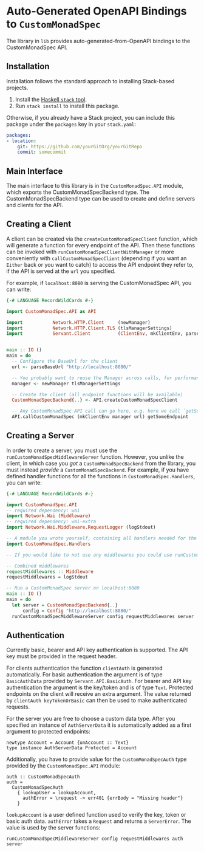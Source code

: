 # Auto-Generated OpenAPI Bindings to `CustomMonadSpec`

The library in `lib` provides auto-generated-from-OpenAPI bindings to the CustomMonadSpec API.

## Installation

Installation follows the standard approach to installing Stack-based projects.

1. Install the [Haskell `stack` tool](http://docs.haskellstack.org/en/stable/README).
2. Run `stack install` to install this package.

Otherwise, if you already have a Stack project, you can include this package under the `packages` key in your `stack.yaml`:
```yaml
packages:
- location:
    git: https://github.com/yourGitOrg/yourGitRepo
    commit: somecommit
```

## Main Interface

The main interface to this library is in the `CustomMonadSpec.API` module, which exports the CustomMonadSpecBackend type. The CustomMonadSpecBackend
type can be used to create and define servers and clients for the API.

## Creating a Client

A client can be created via the `createCustomMonadSpecClient` function, which will generate a function for every endpoint of the API.
Then these functions can be invoked with `runCustomMonadSpecClientWithManager` or more conveniently with `callCustomMonadSpecClient`
(depending if you want an `Either` back or you want to catch) to access the API endpoint they refer to, if the API is served
at the `url` you specified.

For example, if `localhost:8080` is serving the CustomMonadSpec API, you can write:

```haskell
{-# LANGUAGE RecordWildCards #-}

import CustomMonadSpec.API as API

import           Network.HTTP.Client     (newManager)
import           Network.HTTP.Client.TLS (tlsManagerSettings)
import           Servant.Client          (ClientEnv, mkClientEnv, parseBaseUrl)


main :: IO ()
main = do
  -- Configure the BaseUrl for the client
  url <- parseBaseUrl "http://localhost:8080/"

  -- You probably want to reuse the Manager across calls, for performance reasons
  manager <- newManager tlsManagerSettings

  -- Create the client (all endpoint functions will be available)
  CustomMonadSpecBackend{..} <- API.createCustomMonadSpecClient

  -- Any CustomMonadSpec API call can go here, e.g. here we call `getSomeEndpoint`
  API.callCustomMonadSpec (mkClientEnv manager url) getSomeEndpoint
```

## Creating a Server

In order to create a server, you must use the `runCustomMonadSpecMiddlewareServer` function. However, you unlike the client, in which case you *got* a `CustomMonadSpecBackend`
from the library, you must instead *provide* a `CustomMonadSpecBackend`. For example, if you have defined handler functions for all the
functions in `CustomMonadSpec.Handlers`, you can write:

```haskell
{-# LANGUAGE RecordWildCards #-}

import CustomMonadSpec.API
-- required dependency: wai
import Network.Wai (Middleware)
-- required dependency: wai-extra
import Network.Wai.Middleware.RequestLogger (logStdout)

-- A module you wrote yourself, containing all handlers needed for the CustomMonadSpecBackend type.
import CustomMonadSpec.Handlers

-- If you would like to not use any middlewares you could use runCustomMonadSpecServer instead

-- Combined middlewares
requestMiddlewares :: Middleware
requestMiddlewares = logStdout

-- Run a CustomMonadSpec server on localhost:8080
main :: IO ()
main = do
  let server = CustomMonadSpecBackend{..}
      config = Config "http://localhost:8080/"
  runCustomMonadSpecMiddlewareServer config requestMiddlewares server
```

## Authentication

Currently basic, bearer and API key authentication is supported. The API key must be provided
in the request header.

For clients authentication the function `clientAuth` is generated automatically. For basic
authentication the argument is of type `BasicAuthData` provided by `Servant.API.BasicAuth`.
For bearer and API key authentication the argument is the key/token and is of type `Text`.
Protected endpoints on the client will receive an extra argument. The value returned by
`clientAuth keyTokenOrBasic` can then be used to make authenticated requests.

For the server you are free to choose a custom data type. After you specified an instance of
`AuthServerData` it is automatically added as a first argument to protected endpoints:

```
newtype Account = Account {unAccount :: Text}
type instance AuthServerData Protected = Account
```

Additionally, you have to provide value for the `CustomMonadSpecAuth` type provided by the
`CustomMonadSpec.API` module:

```
auth :: CustomMonadSpecAuth
auth =
  CustomMonadSpecAuth
    { lookupUser = lookupAccount,
      authError = \request -> err401 {errBody = "Missing header"}
    }
```

`lookupAccount` is a user defined function used to verify the key, token or basic auth data.
`authError` takes a `Request` and returns a `ServerError`. The value is used by the server
functions:

```
runCustomMonadSpecMiddlewareServer config requestMiddlewares auth server
```
